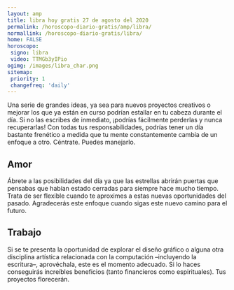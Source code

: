 ```yaml
---
layout: amp
title: libra hoy gratis 27 de agosto del 2020 
permalink: /horoscopo-diario-gratis/amp/libra/
normallink: /horoscopo-diario-gratis/libra/
home: FALSE
horoscopo:
 signo: libra
 video: TTMGb3yIPio 
ogimg: /images/libra_char.png
sitemap:
 priority: 1
 changefreq: 'daily'
---
```



Una serie de grandes ideas, ya sea para nuevos proyectos creativos o mejorar los que ya están en curso podrían estallar en tu cabeza durante el día. Si no las escribes de inmediato, ¡podrías fácilmente perderlas y nunca recuperarlas! Con todas tus responsabilidades, podrías tener un día bastante frenético a medida que tu mente constantemente cambia de un enfoque a otro. Céntrate. Puedes manejarlo.

## Amor

Ábrete a las posibilidades del día ya que las estrellas abrirán puertas que pensabas que habían estado cerradas para siempre hace mucho tiempo. Trata de ser flexible cuando te aproximes a estas nuevas oportunidades del pasado. Agradecerás este enfoque cuando sigas este nuevo camino para el futuro.

## Trabajo

Si se te presenta la oportunidad de explorar el diseño gráfico o alguna otra disciplina artística relacionada con la computación –incluyendo la escritura–, aprovéchala, este es el momento adecuado. Si lo haces conseguirás increíbles beneficios (tanto financieros como espirituales). Tus proyectos florecerán.
